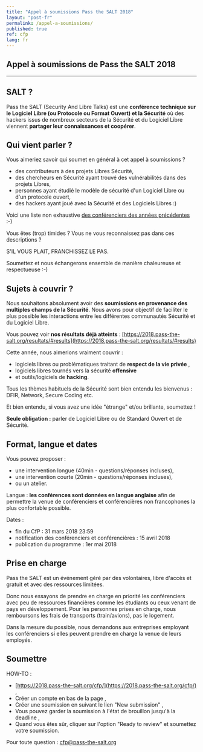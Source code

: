 ```yaml
---
title: "Appel à soumissions Pass the SALT 2018"
layout: "post-fr"
permalink: /appel-a-soumissions/
published: true 
ref: cfp
lang: fr
---
```


## Appel à soumissions de Pass the SALT 2018

---

## SALT ?
Pass the SALT (Security And Libre Talks) est une **conférence technique sur le Logiciel Libre (ou Protocole ou Format Ouvert) et la Sécurité** où des hackers issus de nombreux secteurs de la Sécurité et du Logiciel Libre  viennent **partager leur connaissances et coopérer**.

## Qui vient parler ?
Vous aimeriez savoir qui soumet en général à cet appel à soumissions ?

* des contributeurs à des projets Libres Sécurité,
* des chercheurs en Sécurité ayant trouvé des vulnérabilités dans des projets Libres,
* personnes ayant étudié le modèle de sécurité d'un Logiciel Libre ou d'un protocole ouvert,
* des hackers ayant joué avec la Sécurité et des Logiciels Libres :)

Voici une liste non exhaustive [des conférenciers des années précédentes](https://2018.pass-the-salt.org/resultats/#speakers) :-)

Vous êtes (trop) timides ? Vous ne vous reconnaissez pas dans ces descriptions ?

S'IL VOUS PLAIT, FRANCHISSEZ LE PAS.

Soumettez et nous échangerons ensemble de manière chaleureuse et respectueuse :-)

## Sujets à couvrir  ?
Nous souhaitons absolument avoir des **soumissions en provenance des multiples champs de la Sécurité**. Nous avons pour objectif de faciliter le plus possible les interactions entre les différentes communautés Sécurité et du Logiciel Libre.

Vous pouvez voir **nos résultats déjà atteints** : [https://2018.pass-the-salt.org/resultats/#results](https://2018.pass-the-salt.org/resultats/#results)

Cette année, nous aimerions vraiment couvrir :

* logiciels libres ou problématiques traitant de **respect de la vie privée** , 
* logiciels libres tournés vers la sécurité **offensive** 
* et outils/logiciels de **hacking**.

Tous les thèmes habituels de la Sécurité sont bien entendu les bienvenus : DFIR, Network, Secure Coding etc.

Et bien entendu, si vous avez une idée "étrange" et/ou brillante, soumettez ! 

**Seule obligation :** parler de Logiciel Libre ou de Standard Ouvert et de Sécurité. 

## Format, langue et dates
Vous pouvez proposer :
* une intervention longue (40min - questions/réponses incluses),
* une intervention courte (20min - questions/réponses incluses),
* ou un atelier.

Langue : **les conférences sont données en langue anglaise** afin de permettre la venue de conférenciers et conférencières non francophones la plus confortable possible.

Dates :
* fin du CfP : 31 mars 2018 23:59
* notification des conférenciers et conférencières : 15 avril 2018
* publication du programme : 1er mai 2018

## Prise en charge
Pass the SALT est un événement géré par des volontaires, libre d'accès et gratuit et avec des ressources limitées.

Donc nous essayons de prendre en charge en priorité les conférenciers avec peu de ressources financières comme les étudiants ou ceux venant de pays en développement. Pour les personnes prises en charge, nous remboursons les frais de transports (train/avions), pas le logement.

Dans la mesure du possible, nous demandons aux entreprises employant les conférenciers si elles peuvent prendre en charge la venue de leurs employés.

## Soumettre

HOW-TO :
* [https://2018.pass-the-salt.org/cfp/](https://2018.pass-the-salt.org/cfp/) ,
* Créer un compte en bas de la page ,
* Créer une soumission en suivant le lien "New submission" ,
* Vous pouvez garder la soumission à l'état de brouillon jusqu'à la deadline ,
* Quand vous êtes sûr, cliquer sur l'option "Ready to review" et soumettez votre soumission.

Pour toute question : [cfp@pass-the-salt.org](mailto:cfp@pass-the-salt.org) 
